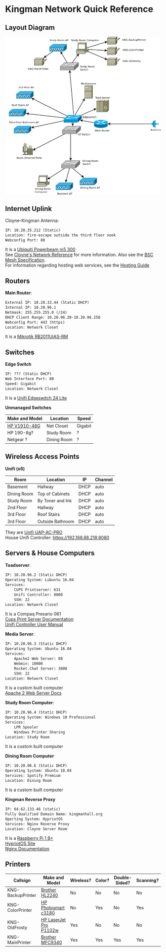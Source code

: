 # Kingman Network Quick Reference

## Layout Diagram

![Network Layout](https://raw.githubusercontent.com/kngnm/network/master/documentation/diagrams/layout.png)

## Internet Uplink

Cloyne-Kingman Antenna:

	IP: 10.20.35.212 (Static)
	Location: fire-escape outside the third floor nook
    Webconfig Port: 80

It is a [Ubiquiti Powerbeam m5 300](https://dl.ubnt.com/datasheets/powerbeam/PowerBeam_DS.pdf)  
See [Cloyne's Network Reference](https://github.com/cloyne/network/) for more information.
Also see the [BSC Mesh Specification](https://github.com/bsc-networks/mesh).  
For information regarding hosting web services, see the [Hosting Guide](https://github.com/kngnm/network/blob/master/documentation/hosting.md)

## Routers

__Main Router__:

    External IP: 10.20.33.44 (Static DHCP)
    Internal IP: 10.20.96.1
    Netmask: 255.255.255.0 (/24)
    DHCP Client Range: 10.20.96.20-10.20.96.250
    Webconfig Port: 443 (https)
    Location: Network Closet

It is a [	Mikrotik RB2011UiAS-RM](https://mikrotik.com/product/RB2011UiAS-RM)

## Switches

__Edge Switch__

    IP: ??? (Static DHCP)
    Web Interface Port: 80
    Speed: Gigabit
    Location: Network Closet

It is a [Unifi Edgeswitch 24 Lite](https://dl.ubnt.com/datasheets/edgemax/EdgeSwitch_Lite_DS.pdf)

__Unmanaged Switches__

| Make and Model | Location | Speed |
|----------------|----------|-------|
| [HP V1910-48G](http://www.fiberopticshare.com/hp-v1910-48g-je009a-switch-solution.html) | Net Closet | Gigabit |
| HP 190-8g? | Study Room | ? |
| Netgear ? | Dining Room | ? |

## Wireless Access Points

__Unifi (x6)__

| Room        | Location        | IP   | Channel |  
|-------------|-----------------|------|------|
| Basement    | Hallway         | DHCP | auto |
| Dining Room | Top of Cabinets | DHCP | auto |
| Study Room  | By Toner and Ink| DHCP | auto |
| 2nd Floor   | Hallway         | DHCP | auto |
| 3rd Floor   | Roof Stairs     | DHCP | auto |
| 3rd Floor   | Outside Bathroom| DHCP | auto |

They are [Unifi UAP-AC-PRO](https://dl.ubnt.com/datasheets/unifi/UniFi_AC_APs_DS.pdf)  
House Unifi Controller: https://192.168.88.218:8080

## Servers & House Computers

__Toadserver__:

    IP: 10.20.96.2 (Static DHCP)
    Operating System: Lubuntu 16.04
    Services:
        CUPS Printserver: 631
        Unifi Controller: 8080
        SSH: 22
    Location: Network Closet
 It is a Compaq Presario 061  
 [Cups Print Server Documentation](https://help.ubuntu.com/lts/serverguide/cups.html.en)  
 [Unifi Controller User Manual](https://dl.ubnt.com/guides/UniFi/UniFi_Controller_V5_UG.pdf)

 __Media Server__:

    IP: 10.20.96.3 (Static DHCP)
    Operating System: Ubuntu 16.04
    Services:
        Apache2 Web Server: 80
        Webmin: 10000
        Rocket.Chat Server: 3000
        SSH: 22
    Location: Network Closet

It is a custom built computer  
[Apache 2 Web Server Docs](https://httpd.apache.org/docs/2.4/)

__Study Room Computer__:

    IP: 10.20.96.4 (Static DHCP)
    Operating System: Windows 10 Professional
    Services:
        LPR Spooler
        Windows Printer Sharing
    Location: Study Room

It is a custom built computer

__Dining Room Computer__

    IP: 10.20.96.6 (Static DHCP)
    Operating System: Ubuntu 18.04
    Services: Spotify Premium
    Location: Dining Room

It is a custom built computer

__Kingman Reverse Proxy__

    IP: 64.62.133.46 (static)
    Fully Qualified Domain Name: kingmanhall.org
    Operting System: HypriotOS
    Services: Nginx Reverse Proxy
    Location: Cloyne Server Room

It is a [Raspberry Pi 1 B+](https://raspberry-projects.com/pi/pi-hardware/raspberry-pi-model-b-plus/model-b-hardware-general-specifications)  
[HypriotOS Site](https://blog.hypriot.com/)  
[Nginx Documentation](https://docs.nginx.com/nginx/admin-guide/web-server/reverse-proxy/)

## Printers

| Callsign | Make and Model | Wireless? | Color? | Double-Sided? | Scanning? |
|----------|----------------|-----------|--------|---------------|-----------|
| KNG-BackupPrinter | [Brother HL2240](http://download.brother.com/welcome/doc002837/cv_hl2240d_usaeng_usr_c.pdf) | No | No | No | No|
| KNG-ColorPrinter | [HP Photosmart c3180](http://www.hp.com/ctg/Manual/c00694908.pdf) | No | Yes | No | Yes |
| KNG-OldFrosty | [HP LaserJet Pro P1102w](http://h10032.www1.hp.com/ctg/Manual/c04697535) | Yes | No | No | No |
| KNG-MainPrinter | [Brother MFC9340](http://download.brother.com/welcome/doc003075/cv_mfc9130cw_use_ausr.pdf) | Yes | Yes | Yes | Yes |
